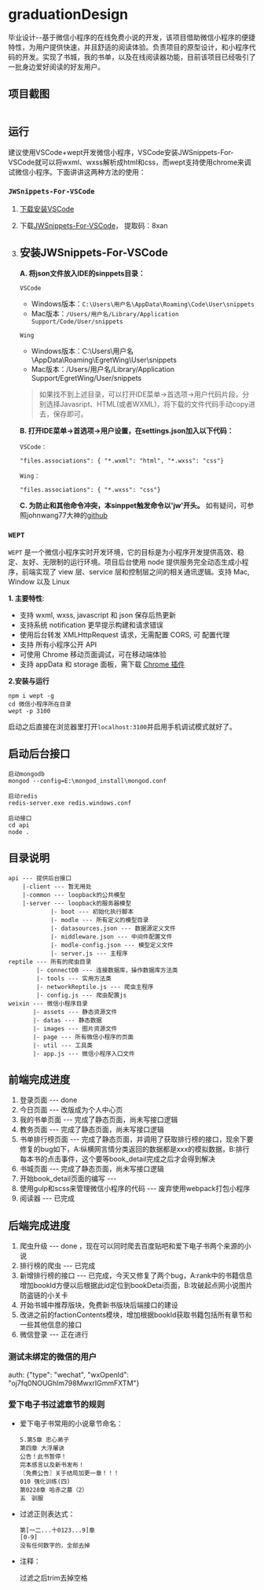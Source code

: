 # **graduationDesign**
毕业设计--基于微信小程序的在线免费小说的开发，该项目借助微信小程序的便捷特性，为用户提供快速，并且舒适的阅读体验。负责项目的原型设计，和小程序代码的开发。实现了书城，我的书单，以及在线阅读器功能，目前该项目已经吸引了一批身边爱好阅读的好友用户。

## **项目截图**
<div style="width: 100%;display:flex;flex-flow:row wrap;justify-content:space-around">
    <img src="https://olpkwt43d.qnssl.com/myapp/show/1.png" alt="" style="flex: 30%;">
    <img src="https://olpkwt43d.qnssl.com/myapp/show/2.png" alt="" style="flex: 30%;">
    <img src="https://olpkwt43d.qnssl.com/myapp/show/3.png" alt="" style="flex: 30%;">
    <img src="https://olpkwt43d.qnssl.com/myapp/show/4.png" alt="" style="flex: 30%;">
    <img src="https://olpkwt43d.qnssl.com/myapp/show/5.png" alt="" style="flex: 30%;">
    <img src="https://olpkwt43d.qnssl.com/myapp/show/6.png" alt="" style="flex: 30%;">
    <img src="https://olpkwt43d.qnssl.com/myapp/show/7.png" alt="" style="flex: 30%;">
    <img src="https://olpkwt43d.qnssl.com/myapp/show/9.png" alt="" style="flex: 30%;">
</div>


## **运行**
建议使用VSCode+wept开发微信小程序，VSCode安装JWSnippets-For-VSCode就可以将wxml、wxss解析成html和css，而wept支持使用chrome来调试微信小程序。下面讲讲这两种方法的使用：
### **`JWSnippets-For-VSCode`**
1. [下载安装VSCode](https://code.visualstudio.com)
2. 下载[JWSnippets-For-VSCode](http://pan.baidu.com/s/1miuOy84)， 提取码：8xan
3. 安装JWSnippets-For-VSCode
    ---
    **A. 将json文件放入IDE的sinppets目录：**

    `VSCode`
    - Windows版本：`C:\Users\用户名\AppData\Roaming\Code\User\snippets`
    - Mac版本：`/Users/用户名/Library/Application Support/Code/User/snippets`

    `Wing`
    - Windows版本：C:\Users\用户名\AppData\Roaming\EgretWing\User\snippets
    - Mac版本：/Users/用户名/Library/Application Support/EgretWing/User/snippets


    > 如果找不到上述目录，可以打开IDE菜单->首选项->用户代码片段，分别选择Javasript、HTML(或者WXML)，将下载的文件代码手动copy进去，保存即可。

    **B. 打开IDE菜单->首选项->用户设置，在settings.json加入以下代码：**

    `VSCode：`
    ```
    "files.associations": { "*.wxml": "html", "*.wxss": "css"}
    ```
    `Wing：`
    ```
    "files.associations": { "*.wxss": "css"}
    ```

    **C. 为防止和其他命令冲突，本sinppet触发命令以'jw'开头。**
    如有疑问，可参照johnwang77大神的[github](https://github.com/johnwang77/JWSnippets-For-VSCode/blob/master/README.md)

### **`WEPT`**

`WEPT` 是一个微信小程序实时开发环境，它的目标是为小程序开发提供高效、稳定、友好、无限制的运行环境。项目后台使用 node 提供服务完全动态生成小程序，前端实现了 view 层、service 层和控制层之间的相关通讯逻辑。支持 Mac, Window 以及 Linux

**1. 主要特性**:
+ 支持 wxml, wxss, javascript 和 json 保存后热更新
+ 支持系统 notification 更早提示构建和请求错误
+ 使用后台转发 XMLHttpRequest 请求，无需配置 CORS, 可 配置代理
+ 支持 所有小程序公开 API
+ 可使用 Chrome 移动页面调试，可在移动端体验
+ 支持 appData 和 storage 面板，需下载 [Chrome 插件](https://chrome.google.com/webstore/detail/wechat-devtools-extension/cmpjfobofbhbghjodehbohchlghacmll)

**2.安装与运行**
```
npm i wept -g
cd 微信小程序所在目录
wept -p 3100
```
启动之后直接在浏览器里打开`localhost:3100`并启用手机调试模式就好了。

## **启动后台接口**
```
启动mongodb
mongod --config=E:\mongod_install\mongod.conf

启动redis
redis-server.exe redis.windows.conf

启动接口
cd api
node .

```

## **目录说明**

```
api --- 提供后台接口
    |-client --- 暂无用处
    |-common --- loopback的公共模型
    |-server --- loopback的服务器模型
            |- boot --- 初始化执行脚本
            |- modle --- 所有定义的模型目录
            |- datasources.json --- 数据源定义文件
            |- middleware.json --- 中间件配置文件
            |- modle-config.json --- 模型定义文件
            |- server.js --- 主程序
reptile --- 所有的爬虫目录
        |- connectDB --- 连接数据库，操作数据库方法类
        |- tools --- 实用方法类
        |- networkReptile.js --- 爬虫主程序
        |- config.js --- 爬虫配置js
weixin --- 微信小程序目录
       |- assets --- 静态资源文件
       |- datas --- 静态数据
       |- images --- 图片资源文件
       |- page --- 所有微信小程序的页面
       |- util --- 工具类
       |- app.js --- 微信小程序入口文件
```

## **前端完成进度**

1. 登录页面 --- done
2. 今日页面 --- 改版成为个人中心页
3. 我的书单页面 --- 完成了静态页面，尚未写接口逻辑
4. 教务页面 --- 完成了静态页面，尚未写接口逻辑
5. 书单排行榜页面 --- 完成了静态页面，并调用了获取排行榜的接口，现余下要修复的bug如下，A:纵横网言情分类返回的数据都是xxx的模拟数据，B:排行每本书的点击事件，这个要等book_detail完成之后才会得到解决
6. 书城页面 --- 完成了静态页面，尚未写接口逻辑
7. 开始book_detail页面的编写 ---
8. 使用gulp和scss来管理微信小程序的代码 --- 废弃使用webpack打包小程序
9. 阅读器 --- 已完成

## **后端完成进度**
1. 爬虫升级 --- done ，现在可以同时爬去百度贴吧和爱下电子书两个来源的小说
2. 排行榜的爬虫 --- 已完成
3. 新增排行榜的接口 --- 已完成，今天又修复了两个bug，A:rank中的书籍信息增加bookId方便以后根据此id定位到bookDetai页面，B:攻破起点网小说图片防盗链的小关卡
4. 开始书城中推荐版块，免费新书版块后端接口的建设
5. 改进之前的factionContents模块，增加根据bookId获取书籍包括所有章节和一些其他信息的接口
6. 微信登录 --- 正在进行

### 测试未绑定的微信的用户
auth: {\"type\": \"wechat\", \"wxOpenId\": \"oj7fq0NOUGhlm798MwxrIGmmFXTM\"}

### 爱下电子书过滤章节的规则
+ 爱下电子书常用的小说章节命名：
    ```
    5.第5章 忠心弟子
    第四章 大浮屠诀
    公告！此书暂停！
    完本感言以及新书发布！
    〖免费公告〗关于结局加更一章！！！
    010 强化训练(四)
    第0228章 哈赤之墓（2）
    五　驯服
    ```

+ 过滤正则表达式：
    ```
    第[一二...十0123...9]章
    [0-9]
    没有任何数字的，全部去掉
    ```
+ 注释：

    过滤之后trim去掉空格